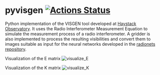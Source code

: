 # pyvisgen [![Actions Status](https://github.com/radionets-project/pyvisgen/workflows/CI/badge.svg)](https://github.com/radionets-project/pyvisgen/actions)

Python implementation of the VISGEN tool developed at [Haystack Observatory](https://www.haystack.mit.edu/astronomy/). It uses the Radio Interferometer Measurement Equation to simulate the measurement process of a radio interferometer. A gridder is also implemented to process the resulting visibilities and convert them to images suitable as input for the neural networks developed in the [radionets repository](https://github.com/radionets-project/radionets).

Visualization of the E matrix
![visualize_E](https://github.com/radionets-project/pyvisgen/assets/23259659/194a321b-77cd-423b-9d01-c18c0741d6c5)

Visualization of the K matrix
![visualize_K](https://github.com/radionets-project/pyvisgen/assets/23259659/501f487a-498b-4143-b54a-eb0e2f28e417)
